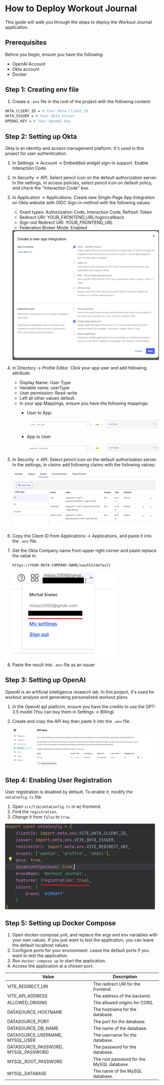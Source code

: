 # How to Deploy Workout Journal

This guide will walk you through the steps to deploy the Workout Journal application.

## Prerequisites

Before you begin, ensure you have the following:

- OpenAI Account
- Okta account
- Docker

## Step 1: Creating env file

1. Create a `.env` file in the root of the project with the following content:

```bash
OKTA_CLIENT_ID = # Your Okta Client ID
OKTA_ISSUER = # Your Okta Issuer
OPENAI_KEY = # Your OpenAI Key
```

## Step 2: Setting up Okta

Okta is an identity and access management platform. It's used in this project for user authentication.

1. In Settings -> Account -> Embedded widget sign-in support. Enable Interaction Code.
2. In Security -> API. Select pencil icon on the default authorization server. In the settings, in access policies,
   select pencil icon on default policy, and check the "Interaction Code" box.
3. In Application -> Applications. Create new Single-Page App Integration on Okta website with OIDC Sign-in method with
   the following values:
    * Grant types: Authorization Code, Interaction Code, Refresh Token
    * Redirect URI: YOUR_FRONTEND_URL/login/callback
    * Sign-out Redirect URI: YOUR_FRONTEND_URL
    * Federation Broker Mode: Enabled

   <img src="assets/1.png" alt="Integration" width="500">
4. In Directory -> Profile Editor. Click your app user and add following attribute:
    * Display Name: User Type
    * Variable name: userType
    * User permission: Read-write
    * Left all other values default.
    * In your app Mappings, ensure you have the following mappings:
      * User to App:
      
        ![Mappings User To App](./assets/mappings_user_to_app.png)
      * App to User
      
        ![Mappings App to User](./assets/mappings_app_to_user.png)
      
5. In Security -> API. Select pencil icon on the default authorization server. In the settings, in claims add following
   claims with the following values:

   ![Claims](./assets/2.png)
6. Copy the Client ID from Applications -> Applications, and paste it into the `.env` file.
7. Get the Okta Company name from upper right corner and paste replace the value in: 
   ``` bash 
   https://YOUR-OKTA-COMPANY-NAME/oauth2/default
   ```
   ![Issuer](./assets/issuer.png)
8. Paste the result into `.env` file as an issuer

## Step 3: Setting up OpenAI


OpenAI is an artificial intelligence research lab. In this project, it's used for workout analysis and generating personalized workout plans.

1. In the OpenAI api platform, ensure you have the credits to use the GPT-3.5 model (You can buy them in Settings -> Billing)
2. Create and copy the API key then paste it into the `.env` file.

   ![OpenAI](./assets/openai.png)

## Step 4: Enabling User Registration

User registration is disabled by default. To enable it, modify the `oktaConfig.ts` file:

1. Open `src/lib/oktaConfig.ts` in wj-frontend.
2. Find the `registration`.
3. Change it from `false` to `true`.

![Registration](./assets/registration.png)

## Step 5: Setting up Docker Compose

1. Open docker-compose.yml, and replace the args and env variables with your own values. If you just want to test the
   application, you can leave the default localhost values.
2. Configure ports for your environment. Leave the default ports if you want to test the application.
3. Run `docker-compose up` to start the application.
4. Access the application at a chosen port.

| Value                               | Description                               |
|-------------------------------------|-------------------------------------------|
| VITE_REDIRECT_URI                   | The redirect URI for the frontend.        |
| VITE_API_ADDRESS                    | The address of the backend.               |
| ALLOWED_ORIGINS                     | The allowed origins for CORS.             |
| DATASOURCE_HOSTNAME                 | The hostname for the database.            |
| DATASOURCE_PORT                     | The port for the database.                |
| DATASOURCE_DB_NAME                  | The name of the database.                 |
| DATASOURCE_USERNAME, MYSQL_USER     | The username for the database.            |
| DATASOURCE_PASSWORD, MYSQL_PASSWORD | The password for the database.            |
| MYSQL_ROOT_PASSWORD                 | The root password for the MySQL database. |
| MYSQL_DATABASE                      | The name of the MySQL database.           |


